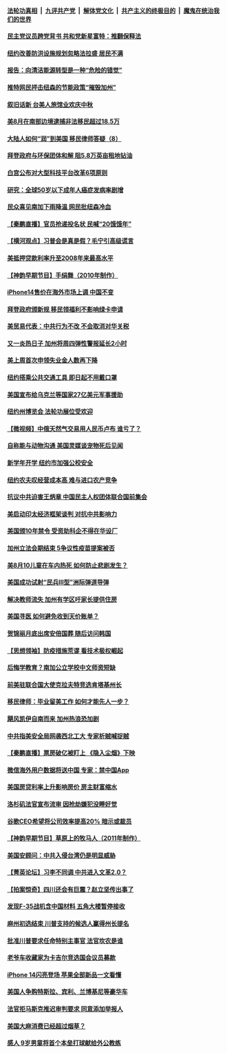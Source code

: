 ####  [法轮功真相](../../../../basic/blob/master/README.md?t=09091431) &nbsp;|&nbsp; [九评共产党](../../../../9ping.md/blob/master/README.md?t=09091431) &nbsp;|&nbsp; [解体党文化](../../../../jtdwh.md/blob/master/README.md?t=09091431)  &nbsp;|&nbsp; [共产主义的终极目的](../../../../gczydzjmd.md/blob/master/README.md?t=09091431) &nbsp;|&nbsp; [魔鬼在统治我们的世界](../../../../mgztzwmdsj.md/blob/master/README.md?t=09091431) 

#### [民主党议员跨党背书 共和党新星富特：推翻保释法](../pages/nsc412/n13820674.md?t=09091431) 

#### [纽约改善防洪设施规划忽略法拉盛  居民不满](../pages/nsc412/n13820670.md?t=09091431) 

#### [报告：向清洁能源转型是一种“危险的错觉”](../pages/nsc412/n13820402.md?t=09091431) 

#### [推特网民抨击纽森的节能政策“摧毁加州”](../pages/nsc412/n13820557.md?t=09091431) 

#### [叙旧话新 台美人旅馆业欢庆中秋](../pages/nsc412/n13820452.md?t=09091431) 

#### [美8月在南部边境逮捕非法移民超过18.5万](../pages/nsc412/n13820396.md?t=09091431) 

#### [大陆人如何“润”到美国 移民律师答疑（8）](../pages/nsc412/n13820422.md?t=09091431) 

#### [拜登政府与环保团体和解 阻5.8万英亩租地钻油](../pages/nsc412/n13820362.md?t=09091431) 

#### [白宫公布对大型科技平台改革6项原则](../pages/nsc412/n13820324.md?t=09091431) 

#### [研究：全球50岁以下成年人癌症发病率剧增](../pages/nsc412/n13820332.md?t=09091431) 

#### [民众喜见南加下雨降温 网民批纽森冷血](../pages/nsc412/n13820373.md?t=09091431) 

#### [【秦鹏直播】官员抢递投名状 民喊“20饿饿年”](../pages/nsc412/n13820314.md?t=09091431) 

#### [【横河观点】习普会是真是假？毛宁引高级谎言](../pages/nsc412/n13820353.md?t=09091431) 

#### [美抵押贷款利率升至2008年来最高水平](../pages/nsc412/n13820361.md?t=09091431) 

#### [【神韵早期节目】手绢舞（2010年制作）](../pages/nsc412/n13820367.md?t=09091431) 

#### [iPhone14售价在海外市场上调 中国不变](../pages/nsc412/n13820296.md?t=09091431) 

#### [拜登政府颁新规 移民领福利不影响绿卡申请](../pages/nsc412/n13820304.md?t=09091431) 

#### [美贸易代表：中共行为不改 不会取消对华关税](../pages/nsc412/n13820256.md?t=09091431) 

#### [又一炎热日子 加州将周四弹性警报延长2小时](../pages/nsc412/n13820291.md?t=09091431) 

#### [美上周首次申领失业金人数再下降](../pages/nsc412/n13820208.md?t=09091431) 

#### [纽约搭乘公共交通工具 即日起不用戴口罩](../pages/nsc412/n13819766.md?t=09091431) 

#### [美国宣布给乌克兰等国家27亿美元军事援助](../pages/nsc412/n13820237.md?t=09091431) 

#### [纽约州博览会 法轮功展位受欢迎](../pages/nsc412/n13819814.md?t=09091431) 

#### [【微视频】中俄天然气交易用人民币卢布 谁亏了？](../pages/nsc412/n13820199.md?t=09091431) 

#### [自称能与动物沟通 美国灵媒谈宠物死后见闻](../pages/nsc412/n13819940.md?t=09091431) 

#### [新学年开学 纽约市加强公校安全](../pages/nsc412/n13819768.md?t=09091431) 

#### [纽约农夫叹经营成本高 难与进口农产竞争](../pages/nsc412/n13819801.md?t=09091431) 

#### [抗议中共迫害王炳章 中国民主人权团体联合国前集会](../pages/nsc412/n13819761.md?t=09091431) 

#### [美启动印太经济框架谈判 对抗中共影响力](../pages/nsc412/n13819753.md?t=09091431) 

#### [美国颁10年禁令 受资助科企不得在华设厂](../pages/nsc412/n13819710.md?t=09091431) 

#### [加州立法会期结束 5争议性疫苗提案被否](../pages/nsc412/n13819743.md?t=09091431) 

#### [美8月10儿童在车内热死 如何防止悲剧发生？](../pages/nsc412/n13819737.md?t=09091431) 

#### [美国成功试射“民兵III型”洲际弹道导弹](../pages/nsc412/n13819596.md?t=09091431) 

#### [解决教师流失 加州有学区吁家长提供住房](../pages/nsc412/n13819727.md?t=09091431) 

#### [美国寻医 如何避免收到天价账单？](../pages/nsc412/n13819540.md?t=09091431) 

#### [贺锦丽月底出席安倍国葬 随后访问韩国](../pages/nsc412/n13819565.md?t=09091431) 

#### [【思想领袖】防疫措施荒谬 看技术极权崛起](../pages/nsc412/n13806664.md?t=09091431) 

#### [后悔学教育？南加公立学校中文师资短缺](../pages/nsc412/n13819614.md?t=09091431) 

#### [前美驻联合国大使克拉夫特竞选肯塔基州长](../pages/nsc412/n13819583.md?t=09091431) 

#### [移民律师：毕业留美工作 如何才能先人一步？](../pages/nsc412/n13819532.md?t=09091431) 

#### [飓风凯伊自南而来 加州热浪恐加剧](../pages/nsc412/n13819604.md?t=09091431) 

#### [中共指美安全局网袭西北工大 专家析贼喊捉贼](../pages/nsc412/n13819395.md?t=09091431) 

#### [【秦鹏直播】票房破亿被盯上 《隐入尘烟》下映](../pages/nsc412/n13819590.md?t=09091431) 

#### [微信海外用户数据将送中国 专家：禁中国App](../pages/nsc412/n13819562.md?t=09091431) 

#### [美国房贷利率上升影响房价 房主财富缩水](../pages/nsc412/n13819591.md?t=09091431) 

#### [洛杉矶法官宣布流审 因抢劫嫌犯没睡好觉](../pages/nsc412/n13819599.md?t=09091431) 

#### [谷歌CEO希望将公司效率提高20% 暗示或裁员](../pages/nsc412/n13819520.md?t=09091431) 

#### [【神韵早期节目】草原上的牧马人（2011年制作）](../pages/nsc412/n13819420.md?t=09091431) 

#### [美国安顾问：中共入侵台湾仍是明显威胁](../pages/nsc412/n13819553.md?t=09091431) 

#### [【菁英论坛】习李不同调 中共进入文革2.0？](../pages/nsc412/n13807948.md?t=09091431) 

#### [【拍案惊奇】四川还会有巨震？赵立坚传出事了](../pages/nsc412/n13819366.md?t=09091431) 

#### [发现F-35战机含中国材料 五角大楼暂停接收](../pages/nsc412/n13819533.md?t=09091431) 

#### [麻州初选结束 川普支持的候选人赢得州长提名](../pages/nsc412/n13819368.md?t=09091431) 

#### [批准川普要求任命特别主事官 法官坎农是谁](../pages/nsc412/n13819421.md?t=09091431) 

#### [老爷车收藏家为卡吉尔竞选国会议员募款](../pages/nsc412/n13819513.md?t=09091431) 

#### [iPhone 14闪亮登场 苹果全部新品一文看懂](../pages/nsc412/n13819468.md?t=09091431) 

#### [美国人争购特斯拉、宾利、兰博基尼等豪华车](../pages/nsc412/n13819360.md?t=09091431) 

#### [法官拒马斯克推迟审判要求 同意添加举报人](../pages/nsc412/n13819369.md?t=09091431) 

#### [美国大麻消费已经超过烟草？](../pages/nsc412/n13819001.md?t=09091431) 

#### [感人 9岁男童将首个本垒打球献给外公教练](../pages/nsc412/n13819232.md?t=09091431) 

